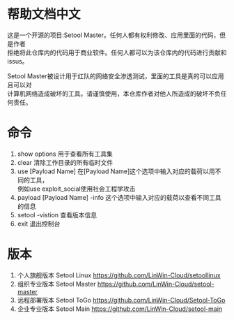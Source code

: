 # 帮助文档中文
这是一个开源的项目:Setool Master。任何人都有权利修改、应用里面的代码，但是作者<br />
拒绝将此仓库内的代码用于商业软件。任何人都可以为该仓库内的代码进行贡献和issus。<br />

Setool Master被设计用于红队的网络安全渗透测试，里面的工具是真的可以应用且可以对<br />
计算机网络造成破坏的工具。请谨慎使用，本仓库作者对他人所造成的破坏不负任何责任。

# 命令
1. show options 用于查看所有工具集
2. clear 清除工作目录的所有临时文件
3. use [Payload Name] 在[Payload Name]这个选项中输入对应的载荷以用不同的工具，<br />
   例如use exploit_social使用社会工程学攻击
4. payload [Payload Name] -info 这个选项中输入对应的载荷以查看不同工具的信息
5. setool -vistion 查看版本信息
6. exit 退出控制台

# 版本
1. 个人旗舰版本 Setool Linux https://github.com/LinWin-Cloud/setoollinux
2. 组织专业版本 Setool Master https://github.com/LinWin-Cloud/setool-master
3. 远程部署版本 Setool ToGo https://github.com/LinWin-Cloud/Setool-ToGo
4. 企业专业版本 Setool Main https://github.com/LinWin-Cloud/setool-main
